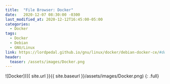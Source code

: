 ```yaml
---
title:  "File Browser: Docker"
date:   2020-12-07 08:30:00 -0300
last_modified_at: 2020-12-12T16:45:00-05:00
categories:
  - Docker
tags:
  - Docker
  - Debian
  - GNU/Linux
link: https://lordpedal.github.io/gnu/linux/docker/debian-docker-ce/#docker-file-browser
header:
  teaser: /assets/images/Docker.png
---
```


![Docker]({{ site.url }}{{ site.baseurl }}/assets/images/Docker.png)
{: .full}

